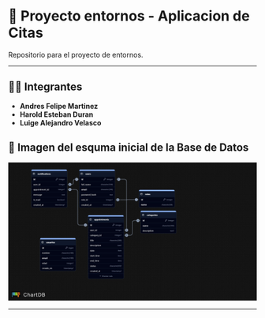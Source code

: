 # 📅 Proyecto entornos - Aplicacion de Citas

Repositorio para el proyecto de entornos.

---

## 🤝🏻 Integrantes

* **Andres Felipe Martinez**
* **Harold Esteban Duran**
* **Luige Alejandro Velasco**

## 💾 Imagen del esquma inicial de la Base de Datos

![Base_Datos](neondb-db.jpeg)

---

